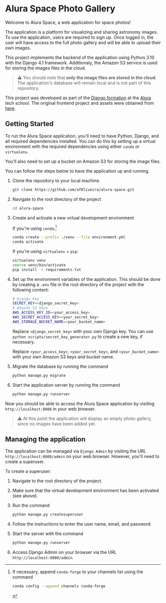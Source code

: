 Alura Space Photo Gallery
=========================

Welcome to Alura Space, a web application for space photos!

The application is a platform for visualizing and sharing astronomy images.
To use the application, users are required to sign up.
Once logged in, the user will have access to the full photo gallery and will be able to upload their own images.

This project implements the backend of the application using Python 3.10 with the Django 4.1 framework.
Additionaly, the Amazon S3 service is used for storing the images files in the cloud.

> ⚠️ You should note that **only the image files are stored in the cloud**.
> The application's database will remain local and is not part of this repository.

This project was developed as part of the [Django formation](https://cursos.alura.com.br/formacao-django) at the [Alura](https://www.alura.com.br/) tech school.
The original frontend project and assets were obtained from [here](https://github.com/alura-cursos/alura_space/tree/projeto_front).

Getting Started
---------------

To run the Alura Space application, you'll need to have Python, Django, and all required dependencies installed.
You can do this by setting up a virtual environment with the required dependencies using either `conda` or `virtualenv`.

You'll also need to set up a bucket on Amazon S3 for storing the image files.

You can follow the steps below to have the application up and running.

1. Clone the repository to your local machine.

    ```sh
    git clone https://github.com/af0liveira/alura-space.git
    ```

2. Navigate to the root directory of the project

    ```sh
    cd alura-space
    ```

3. Create and activate a new virtual development environment

    If you're using `conda`:[^1]

    [^1]: If necessary, append `conda-forge` to your channels list using the command

        ```sh
        conda config --append channels conda-forge
        ```

    ```sh
    conda create --prefix ./venv --file environment.yml
    conda activate 
    ```

    If you're using `virtualenv` + `pip`:

    ```sh
    virtualenv venv
    source venv/bin/activate
    pip install -r requirements.txt
    ```

4. Set up the environment variables of the application.
   This should be done by creating a `.env` file in the root directory of the project with the following content:

    ```sh
    # Django key
    SECRET_KEY=<django_secret_key>
    # Amazon S3 keys
    AWS_ACCESS_KEY_ID=<your_access_key>
    AWS_SECRET_ACCESS_KEY=<your_secret_key>
    AWS_STORAGE_BUCKET_NAME=<your_bucket_name>
    ```

    Replace `<django_secret_key>` with your own Django key.
    You can use `python scripts/secret_key_generator.py` to create a new key, if necessary.

    Replace `<your_access_key>`, `<your_secret_key>`, and `<your_bucket_name>` with your own Amazon S3 keys and bucket name.

5. Migrate the database by running the command

    ```sh
    python manage.py migrate
    ```

6. Start the application server by running the command

    ```sh
    python manage.py runserver
    ```

Now you should be able to access the Alura Space application by visiting `http://localhost:8000` in your web browser.

> ⚠️ At this point the application will display an empty photo gallery, since no images have been added yet.

Managing the application
------------------------

The application can be managed via `Django Admin` by visiting the URL `http://localhost:8000/admin` on your web browser.
However, you'll need to create a superuser.

To create a superuser:

1. Navigate to the root directory of the project.
2. Make sure that the virtual development environment has been activated (see above).
3. Run the command

    ```sh
    python manage.py createsuperuser
    ```

4. Follow the instructions to enter the user name, email, and password.
5. Start the server with the command

    ```sh
    python manage.py runserver
    ```

6. Access Django Admin on your browser via the URL `http://localhost:8000/admin`.
